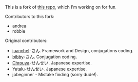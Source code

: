 This is a fork of [this repo](https://github.com/bibby/conjugator), which I'm working on for fun.

Contributors to this fork:
- andrea
- robbie

Original contributors:
- [juanchel](https://github.com/juanchel)-さん. Framework and Design, conjugations coding.
- [bibby](https://github.com/bibby)-さん. Conjugation coding.
- [Chrouya](https://github.com/Chrouya)-せんせい. Japanese expertise.
- Yatalu-せんせい. Japanese expertise.
- jpbeginner - Mistake finding (sorry dude!).
